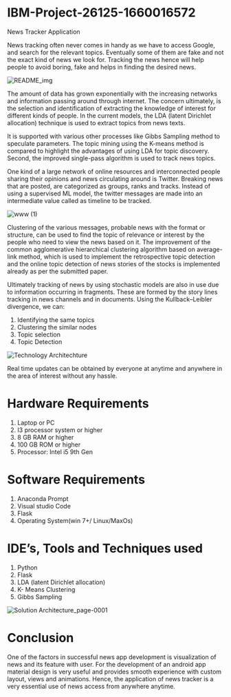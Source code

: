 # IBM-Project-26125-1660016572
News Tracker Application

News tracking often never comes in handy as we have to access Google, and search for the relevant topics. Eventually some of them are fake and not the exact kind of news we look for. Tracking the news hence will help people to avoid boring, fake and helps in finding the desired news.


![README_img](https://user-images.githubusercontent.com/66555276/196865578-a3e182f9-b065-4d18-b6bf-bfc815a5130b.png)

The amount of data has grown exponentially with the increasing networks and information passing around through internet. The concern ultimately, is the selection and identification of extracting the knowledge of interest for different kinds of people. In the current models, the LDA (latent Dirichlet allocation) technique is used to extract topics from news texts. 

It is supported with various other processes like Gibbs Sampling method to speculate parameters. 
The topic mining using the K-means method is compared to highlight the advantages of using LDA for topic discovery. Second, the improved single-pass algorithm is used to track news topics.

One kind of a large network of online resources and interconnected people sharing their opinions and news circulating around is Twitter.  Breaking news that are posted, are categorized as groups, ranks and tracks. Instead of using a supervised ML model, the twitter messages are made into an intermediate value called as timeline to be tracked.


![www (1)](https://user-images.githubusercontent.com/66555276/196894011-f2298420-5a48-4c96-9e4c-0f8b560ea8be.jpg)


Clustering of the various messages, probable news with the format or structure, can be used to find the topic of relevance or interest by the people who need to view the news based on it. The improvement of the common agglomerative hierarchical clustering algorithm based on average-link method, which is used to implement the retrospective topic detection and the online topic detection of news stories of the stocks is implemented already as per the submitted paper. 

Ultimately tracking of news by using stochastic models are also in use due to information occurring in fragments. These are formed by the story lines tracking in news channels and in documents. Using the Kullback–Leibler divergence, we can:

1)	Identifying the same topics
2)	Clustering the similar nodes
3)	Topic selection
4)	Topic Detection


![Technology Architechture](https://user-images.githubusercontent.com/66555276/196895753-90542501-710f-4e94-8bdb-08aa2e780817.jpg)

Real time updates can be obtained by everyone at anytime and anywhere in the area of interest without any hassle.

# Hardware Requirements
1.	Laptop or PC
2.	I3 processor system or higher
3.	8 GB RAM or higher
4.	100 GB ROM or higher
5.	Processor: Intel i5 9th Gen

# Software Requirements
1.	Anaconda Prompt
2.	Visual studio Code
3.	Flask
4.	Operating System(win 7+/ Linux/MaxOs)

# IDE’s, Tools and Techniques used
1.	Python
2.	Flask
3.	LDA (latent Dirichlet allocation) 
4.	K- Means Clustering
5. Gibbs Sampling 

![Solution Architecture_page-0001](https://user-images.githubusercontent.com/66555276/196893314-5cf3fcf2-4e17-497f-85eb-81cd0b2d01db.jpg)

# Conclusion

One of the factors in successful news app development is visualization of news and its feature with user. For the development of an android app material design is very useful and provides smooth experience with custom layout, views and animations. Hence, the application of news tracker is a very essential use of news access from anywhere anytime.

